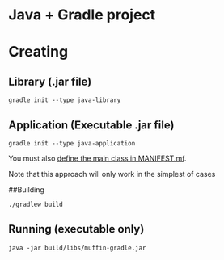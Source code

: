 # Java + Gradle project

# Creating

## Library (.jar file)
```
gradle init --type java-library
```

## Application (Executable .jar file)
```
gradle init --type java-application
```

You must also
[define the main class in MANIFEST.mf](https://stackoverflow.com/q/32567167/3441106).

Note that this approach will only work in the simplest of cases


##Building
```
./gradlew build
```

## Running (executable only)

```
java -jar build/libs/muffin-gradle.jar 
```
